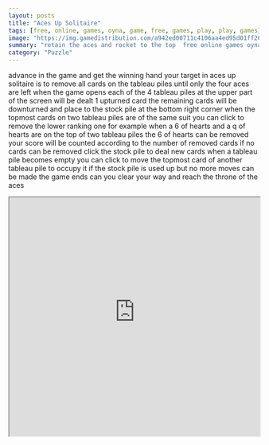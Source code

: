 ```yaml
---
layout: posts
title: "Aces Up Solitaire"
tags: [free, online, games, oyna, game, free, games, play, play, games]
image: "https://img.gamedistribution.com/a942ed00711c4106aa4ed95d01ff26db.jpg"
summary: "retain the aces and rocket to the top  free online games oyna game free games play play games"
category: "Puzzle"
---
```


advance in the game and get the winning hand your target in aces up solitaire is to remove all cards on the tableau piles until only the four aces are left when the game opens each of the 4 tableau piles at the upper part of the screen will be dealt 1 upturned card the remaining cards will be downturned and place to the stock pile at the bottom right corner when the topmost cards on two tableau piles are of the same suit you can click to remove the lower ranking one for example when a 6 of hearts and a q of hearts are on the top of two tableau piles the 6 of hearts can be removed your score will be counted according to the number of removed cards if no cards can be removed click the stock pile to deal new cards when a tableau pile becomes empty you can click to move the topmost card of another tableau pile to occupy it if the stock pile is used up but no more moves can be made the game ends can you clear your way and reach the throne of the aces

<iframe width="100%" height="480px;" src="https://html5.gamedistribution.com/a942ed00711c4106aa4ed95d01ff26db/"></iframe>